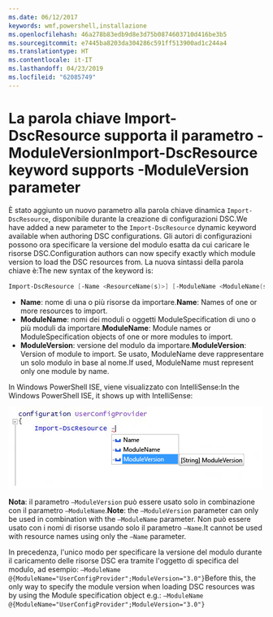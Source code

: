 ```yaml
---
ms.date: 06/12/2017
keywords: wmf,powershell,installazione
ms.openlocfilehash: 46a278b83edb9d8e3d75b0874603710d416be3b5
ms.sourcegitcommit: e7445ba8203da304286c591ff513900ad1c244a4
ms.translationtype: HT
ms.contentlocale: it-IT
ms.lasthandoff: 04/23/2019
ms.locfileid: "62085749"
---
```

# <a name="import-dscresource-keyword-supports--moduleversion-parameter"></a><span data-ttu-id="27473-102">La parola chiave Import-DscResource supporta il parametro -ModuleVersion</span><span class="sxs-lookup"><span data-stu-id="27473-102">Import-DscResource keyword supports -ModuleVersion parameter</span></span>

<span data-ttu-id="27473-103">È stato aggiunto un nuovo parametro alla parola chiave dinamica `Import-DscResource`, disponibile durante la creazione di configurazioni DSC.</span><span class="sxs-lookup"><span data-stu-id="27473-103">We have added a new parameter to the `Import-DscResource` dynamic keyword available when authoring DSC configurations.</span></span> <span data-ttu-id="27473-104">Gli autori di configurazioni possono ora specificare la versione del modulo esatta da cui caricare le risorse DSC.</span><span class="sxs-lookup"><span data-stu-id="27473-104">Configuration authors can now specify exactly which module version to load the DSC resources from.</span></span> <span data-ttu-id="27473-105">La nuova sintassi della parola chiave è:</span><span class="sxs-lookup"><span data-stu-id="27473-105">The new syntax of the keyword is:</span></span>

```powershell
Import-DscResource [-Name <ResourceName(s)>] [-ModuleName <ModuleName(s)>] [-ModuleVersion <ModuleVersion>]
```

* <span data-ttu-id="27473-106">**Name**: nome di una o più risorse da importare.</span><span class="sxs-lookup"><span data-stu-id="27473-106">**Name**: Names of one or more resources to import.</span></span>
* <span data-ttu-id="27473-107">**ModuleName**: nomi dei moduli o oggetti ModuleSpecification di uno o più moduli da importare.</span><span class="sxs-lookup"><span data-stu-id="27473-107">**ModuleName**: Module names or ModuleSpecification objects of one or more modules to import.</span></span>
* <span data-ttu-id="27473-108">**ModuleVersion**: versione del modulo da importare.</span><span class="sxs-lookup"><span data-stu-id="27473-108">**ModuleVersion**: Version of module to import.</span></span> <span data-ttu-id="27473-109">Se usato, ModuleName deve rappresentare un solo modulo in base al nome.</span><span class="sxs-lookup"><span data-stu-id="27473-109">If used, ModuleName must represent only one module by name.</span></span>

<span data-ttu-id="27473-110">In Windows PowerShell ISE, viene visualizzato con IntelliSense:</span><span class="sxs-lookup"><span data-stu-id="27473-110">In the Windows PowerShell ISE, it shows up with IntelliSense:</span></span>

![](../images/Import-DscResource-Modversion.jpg)

<span data-ttu-id="27473-111">**Nota**: il parametro `–ModuleVersion` può essere usato solo in combinazione con il parametro `–ModuleName`.</span><span class="sxs-lookup"><span data-stu-id="27473-111">**Note**: the `–ModuleVersion` parameter can only be used in combination with the `–ModuleName` parameter.</span></span> <span data-ttu-id="27473-112">Non può essere usato con i nomi di risorse usando solo il parametro `–Name`.</span><span class="sxs-lookup"><span data-stu-id="27473-112">It cannot be used with resource names using only the `–Name` parameter.</span></span>

<span data-ttu-id="27473-113">In precedenza, l'unico modo per specificare la versione del modulo durante il caricamento delle risorse DSC era tramite l'oggetto di specifica del modulo, ad esempio: `–ModuleName @{ModuleName="UserConfigProvider";ModuleVersion="3.0"}`</span><span class="sxs-lookup"><span data-stu-id="27473-113">Before this, the only way to specify the module version when loading DSC resources was by using the Module specification object e.g.: `–ModuleName @{ModuleName="UserConfigProvider";ModuleVersion="3.0"}`</span></span>

